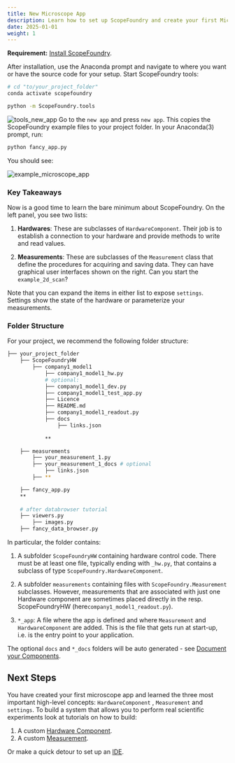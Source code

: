 ```yaml
---
title: New Microscope App
description: Learn how to set up ScopeFoundry and create your first Microscope App.
date: 2025-01-01
weight: 1
---
```


[IDE]:/docs/100_development-environment/10_setup_eclipse/

[getting_started_docs]:/docs/1_getting-started/
**Requirement:** [Install ScopeFoundry][getting_started_docs].

After installation, use the Anaconda prompt and navigate to where you want or have the source code for your setup. Start ScopeFoundry tools:

```sh
# cd "to/your_project_folder"
conda activate scopefoundry
```

```sh
python -m ScopeFoundry.tools
```

![tools_new_app](tools_new_app.png) Go to the `new app` and press `new app`. This copies the ScopeFoundry example files to your project folder. In your Anaconda(3) prompt, run:

```sh
python fancy_app.py
```

You should see:

![example_microscope_app](example_microscope_app.png)

### Key Takeaways 

Now is a good time to learn the bare minimum about ScopeFoundry. On the left panel, you see two lists:

1. **Hardwares**: These are subclasses of `HardwareComponent`. Their job is to establish a connection to your hardware and provide methods to write and read values.

2. **Measurements**: These are subclasses of the `Measurement` class that define the procedures for acquiring and saving data. They can have graphical user interfaces shown on the right. Can you start the `example_2d_scan`?

Note that you can expand the items in either list to expose `settings`. Settings show the state of the hardware or parameterize your measurements.

### Folder Structure

For your project, we recommend the following folder structure:

```sh
├── your_project_folder
    ├── ScopeFoundryHW
        ├── company1_model1 	
            ├── company1_model1_hw.py					
            # optional:
            ├── company1_model1_dev.py			
            ├── company1_model1_test_app.py
            ├── Licence
            ├── README.md     		
            ├── company1_model1_readout.py	
            ├── docs
                ├── links.json 
           
            **

    ├── measurements
        ├── your_measurement_1.py
        ├── your_measurement_1_docs # optional
            ├── links.json       
        ├── **

    ├── fancy_app.py
    **
    
    # after databrowser tutorial
    ├── viewers.py
        ├── images.py	
    ├── fancy_data_browser.py
```

In particular, the folder contains:

1. A subfolder `ScopeFoundryHW` containing hardware control code. There must be at least one file, typically ending with `_hw.py`, that contains a subclass of type `ScopeFoundry.HardwareComponent`.  

2. A subfolder `measurements` containing files with `ScopeFoundry.Measurement` subclasses. However, measurements that are associated with just one Hardware component are sometimes placed directly in the resp. ScopeFoundryHW (here`company1_model1_readout.py`). 

3. `*_app`:  A file where the app is defined and where  `Measurement` and `HardwareComponent` are added. This is the file that gets run at start-up, i.e. is the entry point to your application.

The optional `docs` and `*_docs` folders will be auto generated - see [Document your Components](/docs/30_tips-and-tricks/document-your-components/ ).

## Next Steps

You have created your first microscope app and learned the three most important high-level concepts: `HardwareComponent` , `Measurement` and `settings`. To build a system that allows you to perform real scientific experiments look at tutorials on how to build:

1. A custom [Hardware Component](../2_hardware-1).
2. A custom [Measurement](../3_measurement).

Or make a quick detour to set up an [IDE].